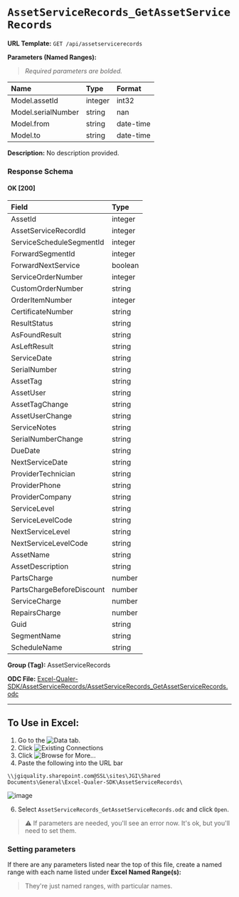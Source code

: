 # `AssetServiceRecords_GetAssetServiceRecords`
> 
    
**URL Template:**
`GET /api/assetservicerecords`

**Parameters (Named Ranges):**

> *Required parameters are bolded.*

| Name               | Type    | Format    |
|:-------------------|:--------|:----------|
| Model.assetId      | integer | int32     |
| Model.serialNumber | string  | nan       |
| Model.from         | string  | date-time |
| Model.to           | string  | date-time |

**Description:**
No description provided.

### Response Schema

#### OK [200]

| Field                     | Type    |
|:--------------------------|:--------|
| AssetId                   | integer |
| AssetServiceRecordId      | integer |
| ServiceScheduleSegmentId  | integer |
| ForwardSegmentId          | integer |
| ForwardNextService        | boolean |
| ServiceOrderNumber        | integer |
| CustomOrderNumber         | string  |
| OrderItemNumber           | integer |
| CertificateNumber         | string  |
| ResultStatus              | string  |
| AsFoundResult             | string  |
| AsLeftResult              | string  |
| ServiceDate               | string  |
| SerialNumber              | string  |
| AssetTag                  | string  |
| AssetUser                 | string  |
| AssetTagChange            | string  |
| AssetUserChange           | string  |
| ServiceNotes              | string  |
| SerialNumberChange        | string  |
| DueDate                   | string  |
| NextServiceDate           | string  |
| ProviderTechnician        | string  |
| ProviderPhone             | string  |
| ProviderCompany           | string  |
| ServiceLevel              | string  |
| ServiceLevelCode          | string  |
| NextServiceLevel          | string  |
| NextServiceLevelCode      | string  |
| AssetName                 | string  |
| AssetDescription          | string  |
| PartsCharge               | number  |
| PartsChargeBeforeDiscount | number  |
| ServiceCharge             | number  |
| RepairsCharge             | number  |
| Guid                      | string  |
| SegmentName               | string  |
| ScheduleName              | string  |

**Group (Tag):**
AssetServiceRecords

**ODC File:**
[Excel-Qualer-SDK/AssetServiceRecords/AssetServiceRecords_GetAssetServiceRecords.odc](https://github.com/Johnson-Gage-Inspection-Inc/qualer-sdk-odc/blob/main/Excel-Qualer-SDK/AssetServiceRecords/AssetServiceRecords_GetAssetServiceRecords.odc)

---

To Use in Excel:
---

1. Go to the ![`Data`](https://github.com/user-attachments/assets/da437a70-57b3-4c5b-bb01-4910ece19ed1)
 tab.
3. Click ![Existing Connections](https://github.com/user-attachments/assets/a2f1ed67-b2e0-4c23-ac90-68c870e60289)
4. Click ![`Browse for More...`](https://github.com/user-attachments/assets/8e698494-6865-41e7-b6fa-043aea81809a)
5. Paste the following into the URL bar
```
\\jgiquality.sharepoint.com@SSL\sites\JGI\Shared Documents\General\Excel-Qualer-SDK\AssetServiceRecords\
```

![image](https://github.com/user-attachments/assets/1e1a8d87-0377-446d-aaf5-d78562991db3)

6. Select `AssetServiceRecords_GetAssetServiceRecords.odc` and click `Open`.

> ⚠️ If parameters are needed, you'll see an error now. It's ok, but you'll need to set them.

### Setting parameters
If there are any parameters listed near the top of this file, create a named range with each name listed under **Excel Named Range(s):**
> They're just named ranges, with particular names.
